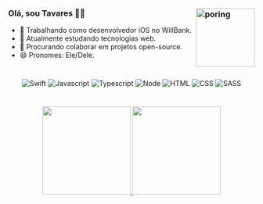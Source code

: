 ### Olá, sou Tavares 🤙🏽  <img align="right" alt="poring" height="120" src="http://img.ragnarokonline.com/news/update/comodo/cha_mage.gif">


- 🔭 Trabalhando como desenvolvedor iOS no WillBank.
- 🌱 Atualmente estudando tecnologias web.
- 👯 Procurando colaborar em projetos open-source.
- 😄 Pronomes: Ele/Dele.

#

<div align="center">
  <img align="center" alt="Swift" src="https://img.shields.io/badge/Swift-FA7343?style=for-the-badge&logo=swift&logoColor=white">
  
  <img align="center" alt="Javascript" src="https://img.shields.io/badge/JavaScript-F7DF1E?style=for-the-badge&logo=javascript&logoColor=black">
  
  <img align="center" alt="Typescript"  src="https://img.shields.io/badge/TypeScript-007ACC?style=for-the-badge&logo=typescript&logoColor=white">

  <img align="center" alt="Node" src="https://img.shields.io/badge/Node.js-43853D?style=for-the-badge&logo=node.js&logoColor=white">

  <img align="center" alt="HTML" src="https://img.shields.io/badge/HTML5-E34F26?style=for-the-badge&logo=html5&logoColor=white">
  
  <img align="center" alt="CSS" src="https://img.shields.io/badge/CSS3-1572B6?style=for-the-badge&logo=css3&logoColor=white">

  <img align="center" alt="SASS" src="https://img.shields.io/badge/Sass-CC6699?style=for-the-badge&logo=sass&logoColor=white">
</div>

#

<div align="center">
  <a href="https://github.com/tavares1">
  <img height="180em" src="https://github-readme-stats.vercel.app/api?username=tavares1&show_icons=true&theme=shades-of-purple&include_all_commits=true&count_private=true"/>
  <img height="180em" src="https://github-readme-stats.vercel.app/api/top-langs/?username=tavares1&layout=compact&langs_count=7&theme=shades-of-purple"/>
</div>



